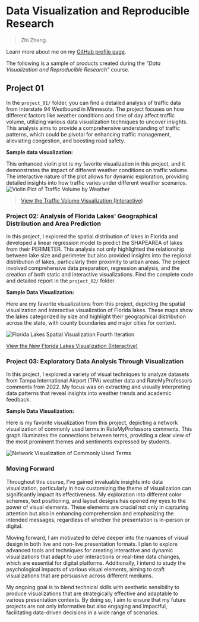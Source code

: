 # Data Visualization and Reproducible Research

> Zhi Zheng. 

Learn more about me on my [GitHub profile page](https://github.com/ZhiZheng0889). 


The following is a sample of products created during the _"Data Visualization and Reproducible Research"_ course.


## Project 01

In the `project_01/` folder, you can find a detailed analysis of traffic data from Interstate 94 Westbound in Minnesota. The project focuses on how different factors like weather conditions and time of day affect traffic volume, utilizing various data visualization techniques to uncover insights. This analysis aims to provide a comprehensive understanding of traffic patterns, which could be pivotal for enhancing traffic management, alleviating congestion, and boosting road safety.

**Sample data visualization:** 

This enhanced violin plot is my favorite visualization in this project, and it demonstrates the impact of different weather conditions on traffic volume. The interactive nature of the plot allows for dynamic exploration, providing detailed insights into how traffic varies under different weather scenarios.
![Violin Plot of Traffic Volume by Weather](../figures/violin_plot_weather.png)

> [View the Traffic Volume Visualization (Interactive)](../figures/interactive_traffic_volume.html)



### Project 02: Analysis of Florida Lakes' Geographical Distribution and Area Prediction

In this project, I explored the spatial distribution of lakes in Florida and developed a linear regression model to predict the SHAPEAREA of lakes from their PERIMETER. This analysis not only highlighted the relationship between lake size and perimeter but also provided insights into the regional distribution of lakes, particularly their proximity to urban areas. The project involved comprehensive data preparation, regression analysis, and the creation of both static and interactive visualizations. Find the complete code and detailed report in the `project_02/` folder.

**Sample Data Visualization:**

Here are my favorite visualizations from this project, depicting the spatial visualization and interactive visualization of Florida lakes. These maps show the lakes categorized by size and highlight their geographical distribution across the state, with county boundaries and major cities for context.

![Florida Lakes Spatial Visualization Fourth Iteration](../figures/spatial_viz_4.png)

[View the New Florida Lakes Visualization (Interactive)](../figures/florida_lakes_interactice_map_revised.html)


### Project 03: Exploratory Data Analysis Through Visualization

In this project, I explored a variety of visual techniques to analyze datasets from Tampa International Airport (TPA) weather data and RateMyProfessors comments from 2022. My focus was on extracting and visually interpreting data patterns that reveal insights into weather trends and academic feedback.

**Sample Data Visualization:**

Here is my favorite visualization from this project, depicting a network visualization of commonly used terms in RateMyProfessors comments. This graph illuminates the connections between terms, providing a clear view of the most prominent themes and sentiments expressed by students.

![Network Visualization of Commonly Used Terms](../figures/network_plot.png)


### Moving Forward

Throughout this course, I've gained invaluable insights into data visualization, particularly in how customizing the theme of visualization can significantly impact its effectiveness. My exploration into different color schemes, text positioning, and layout designs has opened my eyes to the power of visual elements. These elements are crucial not only in capturing attention but also in enhancing comprehension and emphasizing the intended messages, regardless of whether the presentation is in-person or digital.

Moving forward, I am motivated to delve deeper into the nuances of visual design in both live and non-live presentation formats. I plan to explore advanced tools and techniques for creating interactive and dynamic visualizations that adapt to user interactions or real-time data changes, which are essential for digital platforms. Additionally, I intend to study the psychological impacts of various visual elements, aiming to craft visualizations that are persuasive across different mediums.

My ongoing goal is to blend technical skills with aesthetic sensibility to produce visualizations that are strategically effective and adaptable to various presentation contexts. By doing so, I aim to ensure that my future projects are not only informative but also engaging and impactful, facilitating data-driven decisions in a wide range of scenarios.


